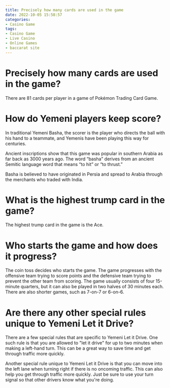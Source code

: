 ```yaml
---
title: Precisely how many cards are used in the game 
date: 2022-10-05 15:58:57
categories:
- Casino Game
tags:
- Casino Game
- Live Casino
- Online Games
- baccarat site
---
```



#  Precisely how many cards are used in the game? 

There are 81 cards per player in a game of Pokémon Trading Card Game.

#  How do Yemeni players keep score?

In traditional Yemeni Basha, the scorer is the player who directs the ball with his hand to a teammate, and Yemenis have been playing this way for centuries.

Ancient inscriptions show that this game was popular in southern Arabia as far back as 3000 years ago. The word “basha” derives from an ancient Semitic language word that means “to hit” or “to thrust.”

Basha is believed to have originated in Persia and spread to Arabia through the merchants who traded with India.

#  What is the highest trump card in the game?

The highest trump card in the game is the Ace.

#  Who starts the game and how does it progress?

The coin toss decides who starts the game. The game progresses with the offensive team trying to score points and the defensive team trying to prevent the other team from scoring. The game usually consists of four 15-minute quarters, but it can also be played in two halves of 30 minutes each. There are also shorter games, such as 7-on-7 or 6-on-6.

#  Are there any other special rules unique to Yemeni Let it Drive?

There are a few special rules that are specific to Yemeni Let it Drive. One such rule is that you are allowed to "let it drive" for up to two minutes when making a left-hand turn. This can be a great way to save time and get through traffic more quickly.

Another special rule unique to Yemeni Let it Drive is that you can move into the left lane when turning right if there is no oncoming traffic. This can also help you get through traffic more quickly. Just be sure to use your turn signal so that other drivers know what you're doing.